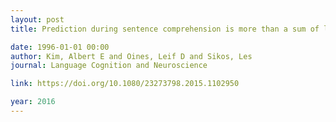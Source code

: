 ```yaml
---
layout: post
title: Prediction during sentence comprehension is more than a sum of lexical associations - the role of event knowledge

date: 1996-01-01 00:00
author: Kim, Albert E and Oines, Leif D and Sikos, Les
journal: Language Cognition and Neuroscience

link: https://doi.org/10.1080/23273798.2015.1102950

year: 2016
---
```




